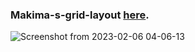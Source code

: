 ### Makima-s-grid-layout **[here](https://cerberstrix.github.io/Makima-s-grid-layout/)**.
![Screenshot from 2023-02-06 04-06-13](https://user-images.githubusercontent.com/84579087/216851189-13f925c4-cd6b-4c9d-9f45-5737cc85b147.png)
